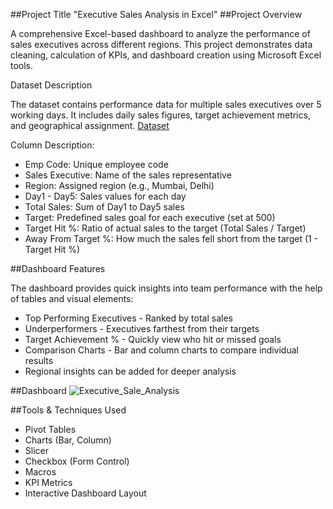 ##Project Title "Executive Sales Analysis in Excel"
##Project Overview

A comprehensive Excel-based dashboard to analyze the performance of sales executives across different regions. This project demonstrates data cleaning, calculation of KPIs, and dashboard creation using Microsoft Excel tools.

Dataset Description

The dataset contains performance data for multiple sales executives over 5 working days. It includes daily sales figures, target achievement metrics, and geographical assignment.
<a href = "https://github.com/Hira243/executive_sales_analysis_excel/blob/main/Executive_Sales_Analysis.xlsm">Dataset</a>

Column Description:
- Emp Code: Unique employee code
- Sales Executive: Name of the sales representative
- Region: Assigned region (e.g., Mumbai, Delhi)
- Day1 - Day5: Sales values for each day
- Total Sales: Sum of Day1 to Day5 sales
- Target: Predefined sales goal for each executive (set at 500)
- Target Hit %: Ratio of actual sales to the target (Total Sales / Target)
- Away From Target %: How much the sales fell short from the target (1 - Target Hit %)


##Dashboard Features

The dashboard provides quick insights into team performance with the help of tables and visual elements:
- Top Performing Executives - Ranked by total sales
- Underperformers - Executives farthest from their targets
- Target Achievement % - Quickly view who hit or missed goals
- Comparison Charts - Bar and column charts to compare individual results
- Regional insights can be added for deeper analysis

##Dashboard
![Executive_Sale_Analysis](https://github.com/user-attachments/assets/bf1a16b0-2e0c-4819-8046-89383b7f33d8)

##Tools & Techniques Used
 
- Pivot Tables
- Charts (Bar, Column)
- Slicer
- Checkbox (Form Control)
- Macros
- KPI Metrics
- Interactive Dashboard Layout
